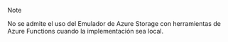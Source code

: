 >[!Note]
> No se admite el uso del Emulador de Azure Storage con herramientas de Azure Functions cuando la implementación sea local.
